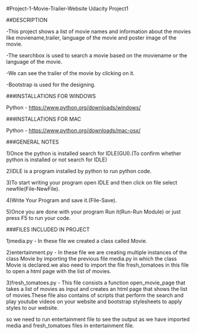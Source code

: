 #Project-1-Movie-Trailer-Website
Udacity Project1

##DESCRIPTION

-This project shows a list of movie names and information about the movies like moviename,trailer, language of the movie and poster image of the movie.

-The searchbox is used to search a movie based on the moviename or the language of the movie.

-We can see the trailer of the movie by clicking on it.

-Bootstrap is used for the designing.

###INSTALLATIONS FOR WINDOWS

Python - https://www.python.org/downloads/windows/

###INSTALLATIONS FOR MAC

Python - https://www.python.org/downloads/mac-osx/

###GENERAL NOTES

1)Once the python is installed search for IDLE(GUI).(To confirm whether python is installed or not search for IDLE)

2)IDLE is a program installed by python to run python code.

3)To start writing your program open IDLE and then click on file select newfile(File-NewFile).

4)Write Your Program and save it.(File-Save).

5)Once you are done with your program Run it(Run-Run Module) or just press F5 to run your code.

###FILES INCLUDED IN PROJECT

1)media.py - In these file we created a class called Movie.

2)entertainment.py - In these file we are creating multiple instances of the class Movie by importing the previous file media.py in which the class Movie is declared.we also need to import the file fresh_tomatoes in this file to open a html page with the list of movies.

3)fresh_tomatoes.py - This file consists a function open_movie_page that takes a list of movies as input and creates an html page that shows the list of movies.These file also contains of scripts that perform the search and play youtube videos on your website and bootstrap stylesheets to apply styles to our website.

so we need to run entertainment file to see the output as we have imported media and fresh_tomatoes files in entertainment file.
